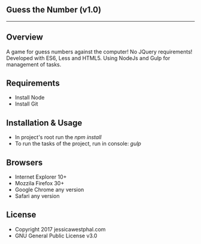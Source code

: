 Guess the Number (v1.0)
----------
---

Overview
--------
A game for guess numbers against the computer! 
No JQuery requirements!
Developed with ES6, Less and HTML5. Using NodeJs and Gulp for management of tasks.


Requirements
----------
 - Install Node
 - Install Git


Installation & Usage
----------
 - In project's root run the *npm install*
 - To run the tasks of the project, run in console: *gulp*


Browsers
----------

 - Internet Explorer 10+
 - Mozzila Firefox 30+
 - Google Chrome any version
 - Safari any version


License
-------
 * Copyright 2017 jessicawestphal.com
 * GNU General Public License v3.0
